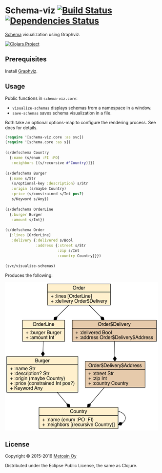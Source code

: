 # Schema-viz [![Build Status](https://travis-ci.org/metosin/schema-viz.svg?branch=master)](https://travis-ci.org/metosin/schema-viz) [![Dependencies Status](https://jarkeeper.com/metosin/schema-viz/status.svg)](https://jarkeeper.com/metosin/schema-viz)

[Schema](https://github.com/plumatic/schema) visualization using Graphviz.

[![Clojars Project](http://clojars.org/metosin/schema-viz/latest-version.svg)](http://clojars.org/metosin(schema-viz))

## Prerequisites

Install [Graphviz](http://www.graphviz.org/).

## Usage

Public functions in `schema-viz.core`:
* `visualize-schemas` displays schemas from a namespace in a window.
* `save-schemas` saves schema visualization in a file.

Both take an optional options-map to configure the rendering process.
See docs for details.

```clj
(require '[schema-viz.core :as svc])
(require '[schema.core :as s])

(s/defschema Country
  {:name (s/enum :FI :PO)
   :neighbors [(s/recursive #'Country)]})

(s/defschema Burger
  {:name s/Str
   (s/optional-key :description) s/Str
   :origin (s/maybe Country)
   :price (s/constrained s/Int pos?)
   s/Keyword s/Any})

(s/defschema OrderLine
  {:burger Burger
   :amount s/Int})

(s/defschema Order
  {:lines [OrderLine]
   :delivery {:delivered s/Bool
              :address {:street s/Str
                        :zip s/Int
                        :country Country}}})

(svc/visualize-schemas)
```

Produces the following:

![Schema](dev-resources/schema.png)

## License

Copyright © 2015-2016 [Metosin Oy](http://www.metosin.fi)

Distributed under the Eclipse Public License, the same as Clojure.
